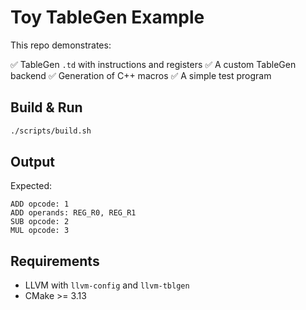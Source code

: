# Toy TableGen Example

This repo demonstrates:

✅ TableGen `.td` with instructions and registers
✅ A custom TableGen backend
✅ Generation of C++ macros
✅ A simple test program

## Build & Run

```bash
./scripts/build.sh
```

## Output

Expected:

```
ADD opcode: 1
ADD operands: REG_R0, REG_R1
SUB opcode: 2
MUL opcode: 3
```

## Requirements

- LLVM with `llvm-config` and `llvm-tblgen`
- CMake >= 3.13
